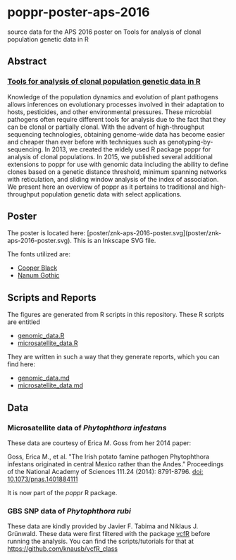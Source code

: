 # poppr-poster-aps-2016

source data for the APS 2016 poster on Tools for analysis of clonal population
genetic data in R

## Abstract

### [Tools for analysis of clonal population genetic data in R](http://www.apsnet.org/meetings/annual/abstracts/pages/abstractdetail.aspx?MID=816)

Knowledge of the population dynamics and evolution of plant pathogens allows
inferences on evolutionary processes involved in their adaptation to hosts,
pesticides, and other environmental pressures. These microbial pathogens
often require different tools for analysis due to the fact that they can be
clonal or partially clonal. With the advent of high-throughput sequencing
technologies, obtaining genome-wide data has become easier and cheaper than
ever before with techniques such as genotyping-by-sequencing. In 2013, we
created the widely used R package poppr for analysis of clonal populations.
In 2015, we published several additional extensions to poppr for use with
genomic data including the ability to define clones based on a genetic
distance threshold, minimum spanning networks with reticulation, and sliding
window analysis of the index of association. We present here an overview of
poppr as it pertains to traditional and high-throughput population genetic
data with select applications.

## Poster

The poster is located here: [poster/znk-aps-2016-poster.svg](poster/znk-
aps-2016-poster.svg). This is an Inkscape SVG file.

The fonts utilized are: 

 - [Cooper Black](https://en.wikipedia.org/wiki/Cooper_Black)
 - [Nanum Gothic](https://en.wikipedia.org/wiki/Nanum_font)

## Scripts and Reports

The figures are generated from R scripts in this repository. These R scripts are
entitled

 - [genomic_data.R](genomic_data.R)
 - [microsatellite_data.R](microsatellite_data.R)

 They are written in such a way that they generate reports, which you can find
 here:

  - [genomic_data.md](genomic_data.md)
  - [microsatellite_data.md](microsatellite_data.md)

## Data

### Microsatellite data of *Phytophthora infestans*

These data are courtesy of Erica M. Goss from her 2014 paper:

Goss, Erica M., et al. "The Irish potato famine pathogen Phytophthora infestans
originated in central Mexico rather than the Andes." Proceedings of the National
Academy of Sciences 111.24 (2014): 8791-8796. [doi:
10.1073/pnas.1401884111](http://dx.doi.org/10.1073/pnas.1401884111)

It is now part of the *poppr* R package.

### GBS SNP data of *Phytophthora rubi*

These data are kindly provided by Javier F. Tabima and Niklaus J. Grünwald.
These data were first filtered with the package
[vcfR](https://github.com/knausb/vcfR#readme) before running the analysis. You
can find the scripts/tutorials for that at https://github.com/knausb/vcfR_class